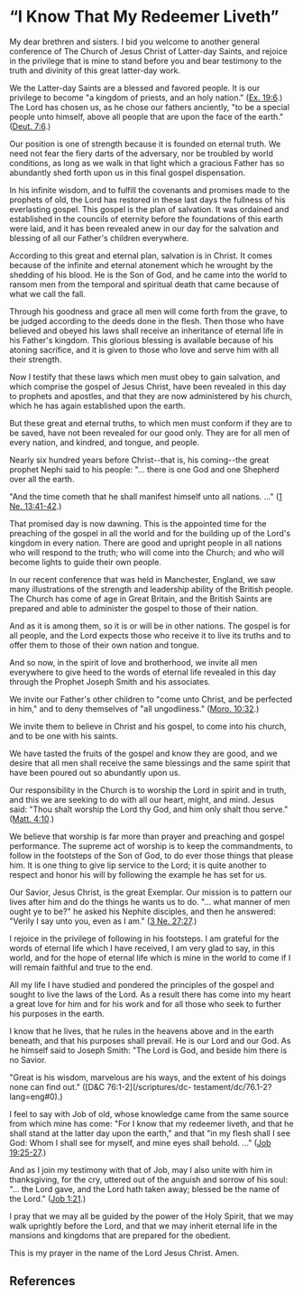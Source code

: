 # “I Know That My Redeemer Liveth”

My dear brethren and sisters. I bid you welcome to another general conference
of The Church of Jesus Christ of Latter-day Saints, and rejoice in the
privilege that is mine to stand before you and bear testimony to the truth and
divinity of this great latter-day work.

We the Latter-day Saints are a blessed and favored people. It is our privilege
to become "a kingdom of priests, and an holy nation." ([Ex.
19:6](/scriptures/ot/ex/19.6?lang=eng#5).) The Lord has chosen us, as he chose
our fathers anciently, "to be a special people unto himself, above all people
that are upon the face of the earth." ([Deut.
7:6](/scriptures/ot/deut/7.6?lang=eng#5).)

Our position is one of strength because it is founded on eternal truth. We
need not fear the fiery darts of the adversary, nor be troubled by world
conditions, as long as we walk in that light which a gracious Father has so
abundantly shed forth upon us in this final gospel dispensation.

In his infinite wisdom, and to fulfill the covenants and promises made to the
prophets of old, the Lord has restored in these last days the fullness of his
everlasting gospel. This gospel is the plan of salvation. It was ordained and
established in the councils of eternity before the foundations of this earth
were laid, and it has been revealed anew in our day for the salvation and
blessing of all our Father's children everywhere.

According to this great and eternal plan, salvation is in Christ. It comes
because of the infinite and eternal atonement which he wrought by the shedding
of his blood. He is the Son of God, and he came into the world to ransom men
from the temporal and spiritual death that came because of what we call the
fall.

Through his goodness and grace all men will come forth from the grave, to be
judged according to the deeds done in the flesh. Then those who have believed
and obeyed his laws shall receive an inheritance of eternal life in his
Father's kingdom. This glorious blessing is available because of his atoning
sacrifice, and it is given to those who love and serve him with all their
strength.

Now I testify that these laws which men must obey to gain salvation, and which
comprise the gospel of Jesus Christ, have been revealed in this day to
prophets and apostles, and that they are now administered by his church, which
he has again established upon the earth.

But these great and eternal truths, to which men must conform if they are to
be saved, have not been revealed for our good only. They are for all men of
every nation, and kindred, and tongue, and people.

Nearly six hundred years before Christ--that is, his coming--the great prophet
Nephi said to his people: "... there is one God and one Shepherd over all the
earth.

"And the time cometh that he shall manifest himself unto all nations. ..." ([1
Ne. 13:41-42](/scriptures/bofm/1-ne/13.41-42?lang=eng#40).)

That promised day is now dawning. This is the appointed time for the preaching
of the gospel in all the world and for the building up of the Lord's kingdom
in every nation. There are good and upright people in all nations who will
respond to the truth; who will come into the Church; and who will become
lights to guide their own people.

In our recent conference that was held in Manchester, England, we saw many
illustrations of the strength and leadership ability of the British people.
The Church has come of age in Great Britain, and the British Saints are
prepared and able to administer the gospel to those of their nation.

And as it is among them, so it is or will be in other nations. The gospel is
for all people, and the Lord expects those who receive it to live its truths
and to offer them to those of their own nation and tongue.

And so now, in the spirit of love and brotherhood, we invite all men
everywhere to give heed to the words of eternal life revealed in this day
through the Prophet Joseph Smith and his associates.

We invite our Father's other children to "come unto Christ, and be perfected
in him," and to deny themselves of "all ungodliness." ([Moro.
10:32](/scriptures/bofm/moro/10.32?lang=eng#31).)

We invite them to believe in Christ and his gospel, to come into his church,
and to be one with his saints.

We have tasted the fruits of the gospel and know they are good, and we desire
that all men shall receive the same blessings and the same spirit that have
been poured out so abundantly upon us.

Our responsibility in the Church is to worship the Lord in spirit and in
truth, and this we are seeking to do with all our heart, might, and mind.
Jesus said: "Thou shalt worship the Lord thy God, and him only shalt thou
serve." ([Matt. 4:10](/scriptures/nt/matt/4.10?lang=eng#9).)

We believe that worship is far more than prayer and preaching and gospel
performance. The supreme act of worship is to keep the commandments, to follow
in the footsteps of the Son of God, to do ever those things that please him.
It is one thing to give lip service to the Lord; it is quite another to
respect and honor his will by following the example he has set for us.

Our Savior, Jesus Christ, is the great Exemplar. Our mission is to pattern our
lives after him and do the things he wants us to do. "... what manner of men
ought ye to be?" he asked his Nephite disciples, and then he answered: "Verily
I say unto you, even as I am." ([3 Ne.
27:27](/scriptures/bofm/3-ne/27.27?lang=eng#26).)

I rejoice in the privilege of following in his footsteps. I am grateful for
the words of eternal life which I have received, I am very glad to say, in
this world, and for the hope of eternal life which is mine in the world to
come if I will remain faithful and true to the end.

All my life I have studied and pondered the principles of the gospel and
sought to live the laws of the Lord. As a result there has come into my heart
a great love for him and for his work and for all those who seek to further
his purposes in the earth.

I know that he lives, that he rules in the heavens above and in the earth
beneath, and that his purposes shall prevail. He is our Lord and our God. As
he himself said to Joseph Smith: "The Lord is God, and beside him there is no
Savior.

"Great is his wisdom, marvelous are his ways, and the extent of his doings
none can find out." ([D&amp;C 76:1-2](/scriptures/dc-
testament/dc/76.1-2?lang=eng#0).)

I feel to say with Job of old, whose knowledge came from the same source from
which mine has come: "For I know that my redeemer liveth, and that he shall
stand at the latter day upon the earth," and that "in my flesh shall I see
God: Whom I shall see for myself, and mine eyes shall behold. ..." ([Job
19:25-27](/scriptures/ot/job/19.25-27?lang=eng#24).)

And as I join my testimony with that of Job, may I also unite with him in
thanksgiving, for the cry, uttered out of the anguish and sorrow of his soul:
"... the Lord gave, and the Lord hath taken away; blessed be the name of the
Lord." ([Job 1:21](/scriptures/ot/job/1.21?lang=eng#20).)

I pray that we may all be guided by the power of the Holy Spirit, that we may
walk uprightly before the Lord, and that we may inherit eternal life in the
mansions and kingdoms that are prepared for the obedient.

This is my prayer in the name of the Lord Jesus Christ. Amen.

## References

